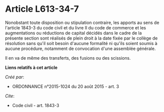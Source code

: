 # Article L613-34-7

Nonobstant toute disposition ou stipulation contraire, les apports au sens de l'article 1843-3 du code civil et du livre II
du code de commerce et les augmentations ou réductions de capital décidés dans le cadre de la présente section sont réalisés
de plein droit à la date fixée par le collège de résolution sans qu'il soit besoin d'aucune formalité ni qu'ils soient soumis
à aucune procédure, notamment de convocation d'une assemblée générale.

Il en va de même des transferts, des fusions ou des scissions.

**Liens relatifs à cet article**

_Créé par_:

  - ORDONNANCE n°2015-1024 du 20 août 2015 - art. 3

_Cite_:

  - Code civil - art. 1843-3
